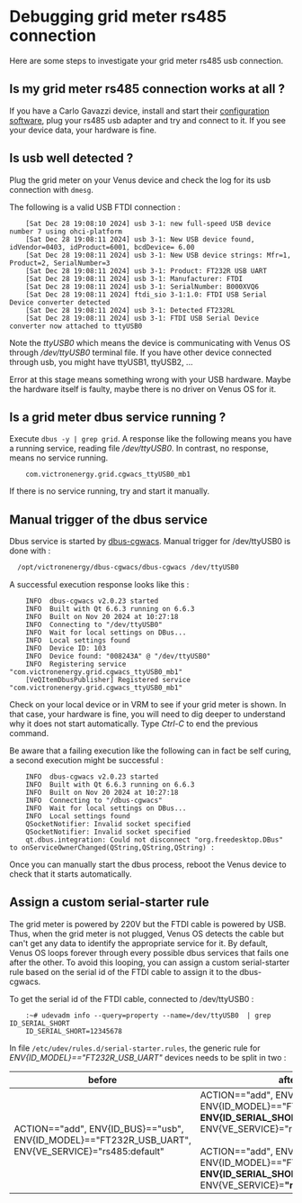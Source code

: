 # Debugging grid meter rs485 connection

Here are some steps to investigate your grid meter rs485 usb connection.

## Is my grid meter rs485 connection works at all ?

If you have a Carlo Gavazzi device, install and start their [configuration software](https://www.gavazzi.no/nedlasting/software/software-ucs/),
plug your rs485 usb adapter and try and connect to it.
If you see your device data, your hardware is fine.

## Is usb well detected ?

Plug the grid meter on your Venus device and check the log for its usb connection with `dmesg`.

The following is a valid USB FTDI connection :

``` console
    [Sat Dec 28 19:08:10 2024] usb 3-1: new full-speed USB device number 7 using ohci-platform
    [Sat Dec 28 19:08:11 2024] usb 3-1: New USB device found, idVendor=0403, idProduct=6001, bcdDevice= 6.00
    [Sat Dec 28 19:08:11 2024] usb 3-1: New USB device strings: Mfr=1, Product=2, SerialNumber=3
    [Sat Dec 28 19:08:11 2024] usb 3-1: Product: FT232R USB UART
    [Sat Dec 28 19:08:11 2024] usb 3-1: Manufacturer: FTDI
    [Sat Dec 28 19:08:11 2024] usb 3-1: SerialNumber: B000XVQ6
    [Sat Dec 28 19:08:11 2024] ftdi_sio 3-1:1.0: FTDI USB Serial Device converter detected
    [Sat Dec 28 19:08:11 2024] usb 3-1: Detected FT232RL
    [Sat Dec 28 19:08:11 2024] usb 3-1: FTDI USB Serial Device converter now attached to ttyUSB0
```

Note the *ttyUSB0* which means the device is communicating with Venus OS through */dev/ttyUSB0* terminal file.
If you have other device connected through usb, you might have ttyUSB1, ttyUSB2, ...

Error at this stage means something wrong with your USB hardware. Maybe the hardware itself is faulty, maybe there is no driver on Venus OS for it.

## Is a grid meter dbus service running ?

Execute `dbus -y | grep grid`. A response like the following means you have a running service,
reading file */dev/ttyUSB0*. In contrast, no response, means no service running.

``` console
    com.victronenergy.grid.cgwacs_ttyUSB0_mb1
```

If there is no service running, try and start it manually.

## Manual trigger of the dbus service

Dbus service is started by [dbus-cgwacs](https://github.com/victronenergy/dbus-cgwacs).
Manual trigger for /dev/ttyUSB0 is done with :

``` bash
  /opt/victronenergy/dbus-cgwacs/dbus-cgwacs /dev/ttyUSB0
```

A successful execution response looks like this :

``` console
    INFO  dbus-cgwacs v2.0.23 started
    INFO  Built with Qt 6.6.3 running on 6.6.3
    INFO  Built on Nov 20 2024 at 10:27:18
    INFO  Connecting to "/dev/ttyUSB0"
    INFO  Wait for local settings on DBus...
    INFO  Local settings found
    INFO  Device ID: 103
    INFO  Device found: "008243A" @ "/dev/ttyUSB0"
    INFO  Registering service "com.victronenergy.grid.cgwacs_ttyUSB0_mb1"
    [VeQItemDbusPublisher] Registered service "com.victronenergy.grid.cgwacs_ttyUSB0_mb1"
```

Check on your local device or in VRM to see if your grid meter is shown.
In that case, your hardware is fine, you will need to dig deeper to understand why it does not start automatically.
Type *Ctrl-C* to end the previous command.

Be aware that a failing execution like the following can in fact be self curing, a second execution might be successful :

``` console
    INFO  dbus-cgwacs v2.0.23 started
    INFO  Built with Qt 6.6.3 running on 6.6.3
    INFO  Built on Nov 20 2024 at 10:27:18
    INFO  Connecting to "/dbus-cgwacs"
    INFO  Wait for local settings on DBus...
    INFO  Local settings found
    QSocketNotifier: Invalid socket specified
    QSocketNotifier: Invalid socket specified
    qt.dbus.integration: Could not disconnect "org.freedesktop.DBus" to onServiceOwnerChanged(QString,QString,QString) :
```

Once you can manually start the dbus process, reboot the Venus device to check that it starts automatically.

## Assign a custom serial-starter rule

The grid meter is powered by 220V but the FTDI cable is powered by USB. Thus, when the grid meter is not plugged, Venus OS detects the cable but can't get any data to
identify the appropriate service for it. By default, Venus OS loops forever through every possible dbus services that fails one after the other.
To avoid this looping, you can assign a custom serial-starter rule based on the serial id of the FTDI cable to assign it to the dbus-cgwacs.

To get the serial id of the FTDI cable, connected to /dev/ttyUSB0 :

``` console
    :~# udevadm info --query=property --name=/dev/ttyUSB0  | grep ID_SERIAL_SHORT
    ID_SERIAL_SHORT=12345678
```

In file `/etc/udev/rules.d/serial-starter.rules`, the generic rule for *ENV{ID_MODEL}=="FT232R_USB_UART"* devices needs to be split in two :

| before                                                                                               | after                                                                                                                                                                                                                                                                                  |
|------------------------------------------------------------------------------------------------------|----------------------------------------------------------------------------------------------------------------------------------------------------------------------------------------------------------------------------------------------------------------------------------------|
| ACTION=="add", ENV{ID_BUS}=="usb", ENV{ID_MODEL}=="FT232R_USB_UART", ENV{VE_SERVICE}="rs485:default" | ACTION=="add", ENV{ID_BUS}=="usb", ENV{ID_MODEL}=="FT232R_USB_UART", **ENV{ID_SERIAL_SHORT}!="12345678",** ENV{VE_SERVICE}="rs485:default"<br /><br />ACTION=="add", ENV{ID_BUS}=="usb", ENV{ID_MODEL}=="FT232R_USB_UART", **ENV{ID_SERIAL_SHORT}=="12345678",** ENV{VE_SERVICE}=**"rs485"** |

